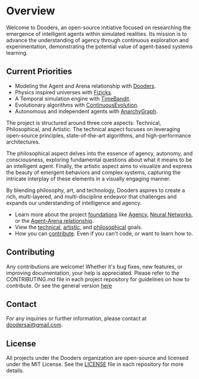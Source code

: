 # Overview

Welcome to Dooders, an open-source initiative focused on researching the emergence of intelligent agents within simulated realities. Its mission is to advance the understanding of agency through continuous exploration and experimentation, demonstrating the potential value of agent-based systems learning.

## Current Priorities

- Modeling the Agent and Arena relationship with [Dooders](https://github.com/Dooders/Dooders).
- Physics inspired universes with [Fizicks](https://github.com/Dooders/Fizicks).
- A Temporal simulation engine with [TimeBandit](https://github.com/Dooders/TimeBandit).
- Evolutionary algorithms with [ContinuousEvolution](https://github.com/Dooders/ContinuousEvolution).
- Autonomous and independent agents with [AnarchyGraph](https://github.com/Dooders/AnarchyGraph).


The project is structured around three core aspects: Technical, Philosophical, and Artistic. The technical aspect focuses on leveraging open-source principles, state-of-the-art algorithms, and high-performance architectures.

The philosophical aspect delves into the essence of agency, autonomy, and consciousness, exploring fundamental questions about what it means to be an intelligent agent. Finally, the artistic aspect aims to visualize and express the beauty of emergent behaviors and complex systems, capturing the intricate interplay of these elements in a visually engaging manner.

By blending philosophy, art, and technology, Dooders aspires to create a rich, multi-layered, and multi-discipline endeavor that challenges and expands our understanding of intelligence and agency.

- Learn more about the project [foundations](../docs/Foundations.md) like [Agency](../docs/Agency.md), [Neural Networks](../docs/NeuralNetworks.md), or the [Agent-Arena relationship](../docs/Agent-Arena.md).
- View the [technical](../docs/Goals.md#technical-goals-of-the-dooders-project), [artistic](../docs/Goals.md#artistic-goals-of-the-dooders-project), and [philosophical](../docs/Goals.md#philosophical-goals-of-the-dooders-project) goals.
- How you can [contribute](../docs/Contributing.md). Even if you can't code, or want to learn how to.

## Contributing

Any contributions are welcome! Whether it's bug fixes, new features, or improving documentation, your help is appreciated. Please refer to the CONTRIBUTING.md file in each project repository for guidelines on how to contribute. Or see the general version [here](https://github.com/Dooders/.github/blob/main/CONTRIBUTING.md)

## Contact

For any inquiries or further information, please contact at doodersai@gmail.com.

## License

All projects under the Dooders organization are open-source and licensed under the MIT License. See the [LICENSE](https://github.com/Dooders/.github/blob/main/LICENSE) file in each repository for more details.



